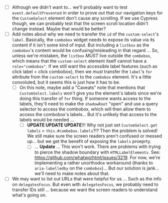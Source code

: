 - [ ] Although we didn't want to... we'll probably want to test `event.defaultPrevented` in order to prove out that our navigation keys for the `CustomSelect` element don't cause any scrolling. If we use Cypress though, we can probably test that the screen scroll location didn't change instead. Maybe that would be better?
- [ ] Add notes about why we need to transfer the `id` of the `custom-select`'s `label`. Basically, the `combobox` widget needs to expose its value via its content if it isn't some kind of input. But including a `listbox` as the `combobox`'s content would be confusing/misleading in that regard ... So, unless we're mistaken, the `listbox` _MUST_ live outside the `combobox`, which means that the `custom-select` element itself cannot have a `role="combobox"`. If we still want the accessible label features (such as click label = click combobox), then we _must_ transfer the `label`'s `for` attribute from the `custom-select` to the `combobox` element. It's a little convoluted, but it seems this is just how it has to be.
  - [ ] On this note, maybe add a "Caveats" note that mentions that `CustomSelect.labels` won't give you the element's labels since we're doing this transfer of `for` thing. If someone wants access to the labels, they'll need to make the `shadowRoot` "open" and use a query selector to access the combobox, which will then allow them to access the combobox's labels... But it's unlikely that access to the labels would be needed ...
    - [ ] **UPDATE UPDATE UPDATE**!!! Why not just set `CustomSelect.get labels` = `this.#combobox.labels`?!? Then the problem is solved! We still make sure the screen readers aren't confused or messed up... but we get the benefit of exposing the `labels` proeprty.
      - [ ] ... **Update** ... This won't work. There are problems with trying to pierce the shadow boundary with `HTMLLabelElements`. See: https://github.com/whatwg/html/issues/3219. For now, we're implementing a rather unorthodox workaround (thanks to `aria-labelledby` on the `combobox`)... But our solution is jank... we'll need to make notes about that.
- [ ] We may want to list out URLs that were helpful for us ... Such as the info on `delegatesFocus`. But even with `delegatesFocus`, we probably need to transfer IDs still ... because we want the screen readers to understand what's going on.
